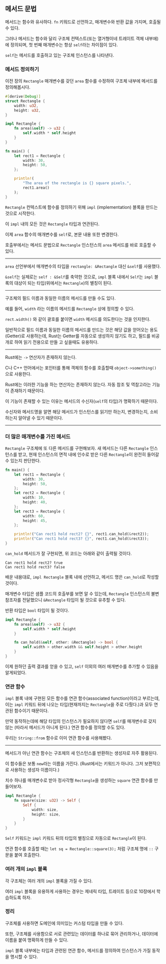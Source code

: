 ## 메서드 문법

메서드는 함수와 유사하다. `fn` 키워드로 선언하고, 매개변수와 반환 값을 가지며, 호출될 수 있다.

그러나 메서드는 함수와 달리 구조체 컨텍스트(또는 열거형이네 트레이트 객체 내부에)에 정의되며, 첫 번째 매개변수는 항상 `self`라는 차이점이 있다.

`self`는 메서드를 호출하고 있는 구조체 인스턴스를 나타낸다.

### 메서드 정의하기

이전 장의 `Rectangle` 매개변수를 갖던 `area` 함수를 수정하여 구조체 내부에 메서드를 정의해봅시다.

```rust
#[derive(Debug)]
struct Rectangle {
    width: u32,
    height: u32,
}

impl Rectangle {
    fn area(&self) -> u32 {
        self.width * self.height
    }
}

fn main() {
    let rect1 = Rectangle {
        width: 30,
        height: 50,
    };

    println!(
        "The area of the rectangle is {} square pixels.",
        rect1.area()
    );
}
```

`Rectangle` 컨텍스트에 함수를 정의하기 위해 `impl` (implementation) 블록을 만드는 것으로 시작한다.

이 `impl` 내의 모든 것은 `Rectangle` 타입과 연관된다.

이제 `area` 함수의 매개변수를 `self`로, 본문 내용 또한 변경한다.

호출부에서는 메서드 문법으로 `Rectangle` 인스턴스의 `area` 메서드를 바로 호출할 수 있다.

---

`area` 선언부에서 매개변수의 타입을 `rectangle: &Rectangle` 대신 `&self`를 사용했다.

`&self`는 실제로는 `self : &Self`를 축약한 것으로, `impl` 블록 내에서 `Self`는 `impl` 블록의 대상이 되는 타입(위에서는 `Rectangle`)의 별칭이 된다.

---

구조체의 필드 이름과 동일한 이름의 메서드를 만들 수도 있다.

예를 들어, `width` 라는 이름의 메서드를 `Rectangle` 상에 정의할 수 있다.

`rect.width()` 와 같이 괄호를 붙이면 `width` 메서드를 의도한다는 것을 인지한다.

일반적으로 필드 이름과 동일한 이름의 메서드를 만드는 것은 해당 값을 얻어오는 용도(Getter)로 사용하는데, Rust는 Getter를 자동으로 생성하지 않기도 하고, 필드를 비공개로 하여 읽기 전용으로 만들 고 싶을때도 유용하다.

---

Rust에는 `->` 연산자가 존재하지 않는다.

C나 C++ 언어에서는 포인터를 통해 객체의 함수를 호출할때 `object->something()` 으로 사용한다.

Rust에는 이러한 기능을 하는 연산자는 존재하지 않는다. 자동 참조 및 역참고라는 기능이 존재하기 때문이다.

이 기능이 존재할 수 있는 이유는 메서드의 수신자(`self`의 타입)가 명확하기 때문이다.

수신자와 메서드명을 알면 해당 메서드가 인스턴스를 읽기만 하는지, 변경하는지, 소비하는지 알아낼 수 있기 때문이다.

---

### 더 많은 매개변수를 가진 메서드

`Rectangle` 구조체에 또 다른 메서드를 구현해보자. 새 메서드는 다른 `Rectangle` 인스턴스를 받고, 현재 인스턴스의 면적 내에 인수로 받은 다른 `Rectangle`이 완전히 들어갈 수 있는지 판단한다.

```rust
fn main() {
    let rect1 = Rectangle {
        width: 30,
        height: 50,
    };
    let rect2 = Rectangle {
        width: 10,
        height: 40,
    };
    let rect3 = Rectangle {
        width: 60,
        height: 45,
    };

    println!("Can rect1 hold rect2? {}", rect1.can_hold(&rect2));
    println!("Can rect1 hold rect3? {}", rect1.can_hold(&rect3));
}
```

`can_hold` 메서드가 잘 구현되면, 위 코드는 아래와 같이 출력될 것이다.

```
Can rect1 hold rect2? true
Can rect1 hold rect3? false
```

배운 내용대로, `impl Rectangle` 블록 내에 선언하고, 메서드 명은 `can_hold`로 작성할 것이다.

매개변수 타입은 샘플 코드의 호출부를 보면 알 수 있는데, `Rectangle` 인스턴스의 불변 참조자를 전달했으니 `&Rectangle` 타입이 될 것으로 유추할 수 있다.

반환 타입은 `bool` 타입이 될 것이다.

```rust
impl Rectangle {
    fn area(&self) -> u32 {
        self.width * self.height
    }

    fn can_hold(&self, other: &Rectangle) -> bool {
        self.width > other.width && self.height > other.height
    }
}
```

이제 원하던 출력 결과를 얻을 수 있고, `self` 이외의 여러 매개변수를 추가할 수 있음을 알게되었다.

### 연관 함수

`impl` 블록 내에 구현된 모든 함수를 연관 함수(associated function)이라고 부르는데, 이는 `impl` 키워드 뒤에 나오는 타입(현재까지는 `Rectangle`을 주로 다뤘다.)과 모두 연관된 함수이기 때문이다.

만약 동작하는데에 해당 타입의 인스턴스가 필요하지 않다면 `self`를 매개변수로 갖지 않는 (따라서 메서드가 아니게 된다.) 연관 함수를 정의할 수도 있다.

우리는 `String::from` 함수로 이미 연관 함수를 사용해봤다.

---

메서드가 아닌 연관 함수는 구조체의 새 인스턴스를 반환하는 생성자로 자주 활용된다.

이 함수들은 보통 `new`라는 이름을 가진다. (Rust에서는 키워드가 아니다. 그저 보편적으로 사용하는 생성자 이름이다.)

치수 하나를 매개변수로 받아 정사각형 `Rectangle`을 생성하는 `square` 연관 함수를 만들어보자.

```rust
impl Rectangle {
    fn square(size: u32) -> Self {
        Self {
            width: size,
            height: size,
        }
    }
}
```

`Self` 키워드는 `impl` 키워드 뒤의 타입의 별칭으로 자동으로 `Rectangle`이 된다.

연관 함수를 호출할 때는 `let sq = Rectangle::square(3);` 처럼 구조체 명에 `::` 구문을 붙여 호출한다.

### 여러 개의 `impl` 블록

각 구조체는 여러 개의 `impl` 블록을 가질 수 있다.

여러 `impl` 블록을 유용하게 사용하는 경우는 제네릭 타입, 트레이트 등으로 10장에서 학습하도록 하자.

### 정리

구조체를 사용하면 도메인에 의미있는 커스텀 타입을 만들 수 있다.

또한, 구조체를 사용함으로 서로 관련있는 데이터를 하나로 묶어 관리하거나, 데이터에 이름을 붙여 명확하게 만들 수 있다.

`impl` 블록 내부에는 타입과 관련된 연관 함수, 메서드를 정의하여 인스턴스가 가질 동작을 명시할 수 있다.
